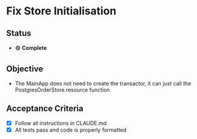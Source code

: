 # Fix Store Initialisation

## Status

- 🟢 **Complete**

## Objective

- The MainApp does not need to create the transactor, it can just call the PostgresOrderStore.resource function

## Acceptance Criteria

- [x] Follow all instructions in CLAUDE.md
- [x] All tests pass and code is properly formatted
